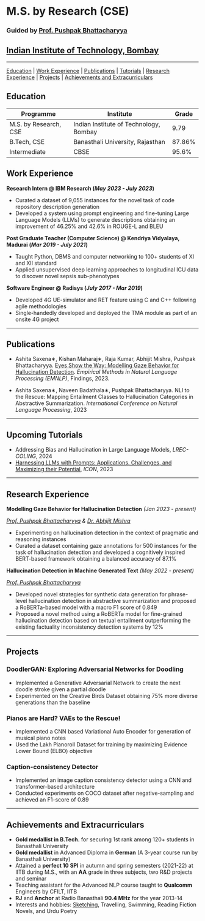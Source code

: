 # M.S. by Research (CSE) 
### Guided by [Prof. Pushpak Bhattacharyya](https://www.cse.iitb.ac.in/~pb/)
## [Indian Institute of Technology, Bombay](https://www.cse.iitb.ac.in/)

* * *

[Education](#education) | [Work Experience](#work-experience) | [Publications](#publications) | [Tutorials](#upcoming-tutorials) | [Research Experience](#research-experience) | [Projects](#projects) | [Achievements and Extracurriculars](#achievements-and-extracurriculars)

## Education

| Programme             | Institute                              | Grade  |
|-----------------------|----------------------------------------|--------|
| M.S. by Research, CSE | Indian Institute of Technology, Bombay | 9.79   |
| B.Tech, CSE           | Banasthali University, Rajasthan       | 87.86% |
| Intermediate          | CBSE                                   | 95.6%  |

## Work Experience
**Research Intern @ IBM Research (_May 2023 - July 2023_)**
- Curated a dataset of 9,055 instances for the novel task of code repository description generation
- Developed a system using prompt engineering and fine-tuning Large Language Models (LLMs) to generate descriptions obtaining an improvement of 46.25% and 42.6% in ROUGE-L and BLEU

**Post Graduate Teacher (Computer Science) @ Kendriya Vidyalaya, Madurai (_Mar 2019 - July 2021_)**
- Taught Python, DBMS and computer networking to 100+ students of XI and XII standard
- Applied unsupervised deep learning approaches to longitudinal ICU data to discover novel sepsis sub-phenotypes

**Software Engineer @ Radisys (_July 2017 - Mar 2019_)**
- Developed 4G UE-simulator and RET feature using C and C++ following agile methodologies
- Single-handedly developed and deployed the TMA module as part of an onsite 4G project

* * *

## Publications
- Ashita Saxena∗, Kishan Maharaj∗, Raja Kumar, Abhijit Mishra, Pushpak Bhattacharyya. [Eyes Show the Way: Modelling Gaze Behavior for Hallucination Detection](https://github.com/kishanmaharaj/gaze-hallucination-detection). _Empirical Methods in Natural Language Processing (EMNLP)_, Findings, 2023.

- Ashita Saxena∗, Naveen Badathala∗, Pushpak Bhattacharyya. NLI to the Rescue: Mapping Entailment Classes to Hallucination Categories in Abstractive Summarization. _International Conference on Natural Language Processing_, 2023

* * *

## Upcoming Tutorials
- Addressing Bias and Hallucination in Large Language Models, _LREC-COLING_, 2024
- [Harnessing LLMs with Prompts: Applications, Challenges, and Maximizing their Potential](https://www.cse.iitb.ac.in/~nihar/ICON_2023_Prompting/), _ICON_, 2023

* * *

## Research Experience
**Modelling Gaze Behavior for Hallucination Detection** _(Jan 2023 - present)_

_[Prof. Pushpak Bhattacharyya](https://www.cse.iitb.ac.in/~pb/) & [Dr. Abhijit Mishra](https://abhijitmishra.github.io/)_
- Experimenting on hallucination detection in the context of pragmatic and reasoning instances
- Curated a dataset containing gaze annotations for 500 instances for the task of hallucination detection and developed a cognitively inspired BERT-based framework obtaining a balanced accuracy of 87.1%

**Hallucination Detection in Machine Generated Text** _(May 2022 - present)_

_[Prof. Pushpak Bhattacharyya](https://www.cse.iitb.ac.in/~pb/)_
- Developed novel strategies for synthetic data generation for phrase-level hallucination detection in abstractive summarization and proposed a RoBERTa-based model with a macro F1 score of 0.849
- Proposed a novel method using a RoBERTa model for fine-grained hallucination detection based on textual entailment outperforming the existing factuality inconsistency detection systems by 12%

* * *

## Projects
### DoodlerGAN: Exploring Adversarial Networks for Doodling
- Implemented a Generative Adversarial Network to create the next doodle stroke given a partial doodle
- Experimented on the Creative Birds Dataset obtaining 75% more diverse generations than the baseline

### Pianos are Hard? VAEs to the Rescue!
- Implemented a CNN based Variational Auto Encoder for generation of musical piano notes
- Used the Lakh Pianoroll Dataset for training by maximizing Evidence Lower Bound (ELBO) objective

### Caption-consistency Detector
- Implemented an image caption consistency detector using a CNN and transformer-based architecture
- Conducted experiments on COCO dataset after negative-sampling and achieved an F1-score of 0.89

* * *

## Achievements and Extracurriculars
- **Gold medallist in B.Tech.** for securing 1st rank among 120+ students in Banasthali University
- **Gold medallist** in Advanced Diploma in **German** (A 3-year course run by Banasthali University)
- Attained a **perfect 10 SPI** in autumn and spring semesters (2021-22) at IITB during M.S., with an **AA** grade in three subjects, two R&D projects and seminar
- Teaching assistant for the Advanced NLP course taught to **Qualcomm** Engineers by CFILT, IITB
- **RJ** and **Anchor** at Radio Banasthali **90.4 MHz** for the year 2013-14
- Interests and hobbies: [Sketching](https://www.instagram.com/ignoring.reality/), Travelling, Swimming, Reading Fiction Novels, and Urdu Poetry



